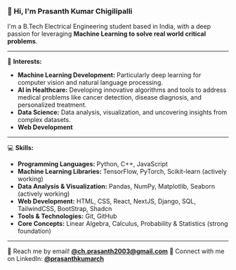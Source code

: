 ### 👋 Hi, I'm Prasanth Kumar Chigilipalli

I'm a B.Tech Electrical Engineering student based in India, with a deep passion for leveraging **Machine Learning to solve real world critical problems**.

---

🌱 **Interests:**

* **Machine Learning Development:** Particularly deep learning for computer vision and natural language processing.
* **AI in Healthcare:** Developing innovative algorithms and tools to address medical problems like cancer detection, disease diagnosis, and personalized treatment.
* **Data Science:** Data analysis, visualization, and uncovering insights from complex datasets.
* **Web Development**

---

💻 **Skills:**

* **Programming Languages:** Python, C++, JavaScript
* **Machine Learning Libraries:** TensorFlow, PyTorch, Scikit-learn (actively working)
* **Data Analysis & Visualization:** Pandas, NumPy, Matplotlib, Seaborn (actively working)
* **Web Development:** HTML, CSS, React, NextJS, Django, SQL, TailwindCSS, BootStrap, Shadcn
* **Tools & Technologies:** Git, GitHub
* **Core Concepts:** Linear Algebra, Calculus, Probability & Statistics (strong foundation)

---

💬 Reach me by email! [**@ch.prasanth2003@gmail.com**](mailto:ch.prasanth2003@gmail.com)
🔗 Connect with me on LinkedIn: [**@prasanthkumarch**](https://www.linkedin.com/in/prasanthkumarch/)
